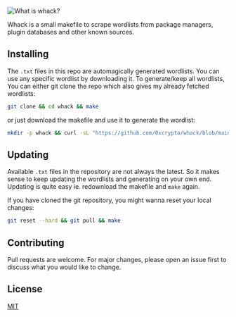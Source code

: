 ![What is whack?](https://res.cloudinary.com/hackberry-xyz/image/upload/v1616045859/whack-description.png "What is whack?")

Whack is a small makefile to scrape wordlists from package managers, plugin databases and other known sources.

## Installing
The `.txt` files in this repo are automagically generated wordlists. You can use any specific wordlist by downloading it.
To generate/keep all wordlists, You can either git clone the repo which also gives my already fetched wordlists:

```bash
git clone && cd whack && make
```

or just download the makefile and use it to generate the wordlist:

```bash
mkdir -p whack && curl -sL "https://github.com/0xcrypto/whack/blob/main/Makefile?raw=true" --output whack/Makefile; cd whack && make
```

## Updating
Available `.txt` files in the repository are not always the latest. So it makes sense to keep updating the wordlists and generating on your own end.
Updating is quite easy ie. redownload the makefile and `make` again.

If you have cloned the git repository, you might wanna reset your local changes:

```bash
git reset --hard && git pull && make
```

## Contributing
Pull requests are welcome. For major changes, please open an issue first to discuss what you would like to change.

## License
[MIT](https://choosealicense.com/licenses/mit/)

